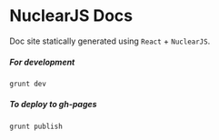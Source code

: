 # NuclearJS Docs

Doc site statically generated using `React` + `NuclearJS`.

##### For development

```sh
grunt dev
```

##### To deploy to gh-pages

```sh
grunt publish
```
